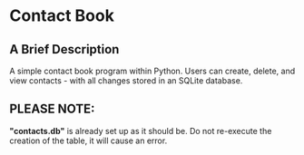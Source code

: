 
# Contact Book 

## A Brief Description
A simple contact book program within Python. Users can create, delete, and view contacts - with all changes stored in an SQLite database.<br>

## PLEASE NOTE:
**"contacts.db"** is already set up as it should be. Do not re-execute the creation of the table, it will cause an error.
